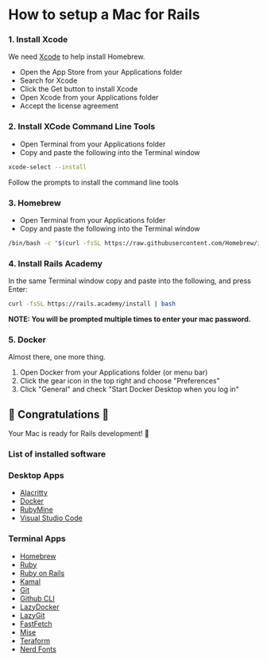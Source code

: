 # How to setup a Mac for Rails

### 1. Install Xcode

We need [Xcode](https://developer.apple.com/xcode/) to help install Homebrew.

- Open the App Store from your Applications folder
- Search for Xcode
- Click the Get button to install Xcode
- Open Xcode from your Applications folder
- Accept the license agreement

### 2. Install XCode Command Line Tools

- Open Terminal from your Applications folder
- Copy and paste the following into the Terminal window

```bash
xcode-select --install
```

Follow the prompts to install the command line tools

### 3. Homebrew

- Open Terminal from your Applications folder
- Copy and paste the following into the Terminal window

```bash
/bin/bash -c "$(curl -fsSL https://raw.githubusercontent.com/Homebrew/install/HEAD/install.sh)"
```

### 4. Install Rails Academy

In the same Terminal window copy and paste into the following, and press Enter:

```bash
curl -fsSL https://rails.academy/install | bash
```

**NOTE: You will be prompted multiple times to enter your mac password.**

### 5. Docker

Almost there, one more thing. 

1. Open Docker from your Applications folder (or menu bar)
2. Click the gear icon in the top right and choose "Preferences"
3. Click "General" and check "Start Docker Desktop when you log in"

## :tada: Congratulations :tada:

Your Mac is ready for Rails development! 🚀

### List of installed software

### Desktop Apps

- [Alacritty](https://alacritty.org/)
- [Docker](https://www.docker.com/)
- [RubyMine](https://www.jetbrains.com/ruby/)
- [Visual Studio Code](https://code.visualstudio.com/)

### Terminal Apps

- [Homebrew](https://brew.sh/)
- [Ruby](https://www.ruby-lang.org/)
- [Ruby on Rails](https://rubyonrails.org/)
- [Kamal](https://github.com/basecamp/kamal)
- [Git](https://git-scm.com/)
- [Github CLI](https://cli.github.com/)
- [LazyDocker](https://github.com/jesseduffield/lazydocker)
- [LazyGit](https://github.com/jesseduffield/lazygit)
- [FastFetch](https://github.com/fastfetch-cli/fastfetch)
- [Mise](https://mise.jdx.dev/lang/ruby.html)
- [Teraform](https://www.terraform.io/)
- [Nerd Fonts](https://www.nerdfonts.com/)
